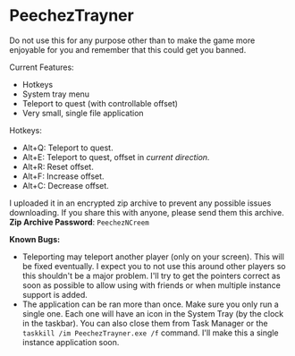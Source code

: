 # PeechezTrayner

Do not use this for any purpose other than to make the game more enjoyable for
you and remember that this could get you banned.


Current Features:
- Hotkeys
- System tray menu
- Teleport to quest (with controllable offset)
- Very small, single file application

Hotkeys:
- Alt+Q: Teleport to quest.
- Alt+E: Teleport to quest, offset in *current direction.*
- Alt+R: Reset offset.
- Alt+F: Increase offset.
- Alt+C: Decrease offset.


I uploaded it in an encrypted zip archive to prevent any possible issues downloading. If you share this with anyone, please send them this archive.
**Zip Archive Password**: `PeechezNCreem`

**Known Bugs:**
- Teleporting may teleport another player (only on your screen). This will be fixed eventually. I expect you to not use this around other players so this shouldn't be a major problem. I'll try to get the pointers correct as soon as possible to allow using with friends or when multiple instance support is added.
- The application can be ran more than once. Make sure you only run a single one. Each one will have an icon in the System Tray (by the clock in the taskbar). You can also close them from Task Manager or the `taskkill /im PeechezTrayner.exe /f` command. I'll make this a single instance application soon.
